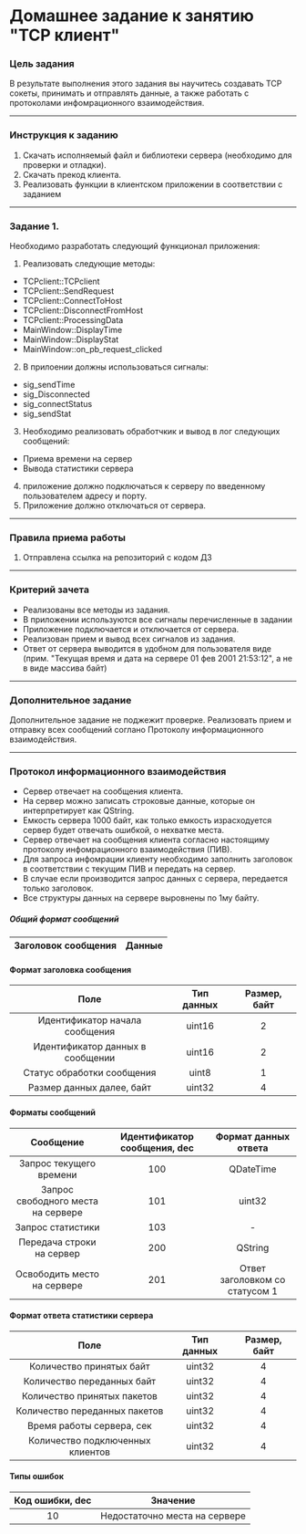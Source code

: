 # Домашнее задание к занятию "TCP клиент"

### Цель задания

В результате выполнения этого задания вы научитесь создавать TCP сокеты, принимать и отправлять данные, а также работать с протоколами инфомрационного взаимодействия.

------

### Инструкция к заданию

1. Скачать исполняемый файл и библиотеки сервера (необходимо для проверки и отладки).
2. Скачать прекод клиента.
3. Реализовать функции в клиентском приложении в соответствии с заданием

------

### Задание 1. 

Необходимо разработать следующий функционал приложения:

1. Реализовать следующие методы:
* TCPclient::TCPclient
* TCPclient::SendRequest
* TCPclient::ConnectToHost
* TCPclient::DisconnectFromHost
* TCPclient::ProcessingData
* MainWindow::DisplayTime
* MainWindow::DisplayStat
* MainWindow::on_pb_request_clicked
2. В прилоении должны использоваться сигналы:
* sig_sendTime
* sig_Disconnected
* sig_connectStatus
* sig_sendStat
3. Необходимо реализовать обработчкик и вывод в лог следующих сообщений:
* Приема времени на сервер
* Вывода статистики сервера
4. приложение должно подключаться к серверу по введенному пользователем адресу и порту.
5. Приложение должно отключаться от сервера.


------

### Правила приема работы

1. Отправлена ссылка на репозиторий с кодом ДЗ

------

### Критерий зачета

* Реализованы все методы из задания.
* В приложении используются все сигналы перечисленные в задании
* Приложение подключается и отключается от сервера.
* Реализован прием и вывод всех сигналов из задания.
* Ответ от сервера выводится в удобном для пользователя виде (прим. "Текущая время и дата на сервере 01 фев 2001 21:53:12", а не в виде массива байт)

------

### Дополнительное задание

Дополнительное задание не поджежит проверке. 
Реализовать прием и отправку всех сообщений соглано Протоколу информационного взаимодействия.

------

### Протокол информационного взаимодействия

- Сервер отвечает на сообщения клиента. 
- На сервер можно записать строковые данные, которые он интерпретирует как QString.
- Емкость сервера 1000 байт, как только емкость израсходуется сервер будет отвечать ошибкой, о нехватке места.
- Сервер отвечает на сообщения клиента согласно настоящиму протоколу инфомрационного взаимодействия (ПИВ).
- Для запроса инфомрации клиенту необходимо заполнить заголовок в соответствии с текущим ПИВ и передать на сервер.
- В случае если производится запрос данных с сервера, передается только заголовок.
- Все структуры данных на сервере выровнены по 1му байту.

##### Общий формат сообщений

| Заголовок сообщения | Данные |
|:---------:|:---------:|

#### Формат заголовка сообщения

| Поле | Тип данных | Размер, байт |
|:---------:|:---------:|:---------:|
|Идентификатор начала сообщения|uint16|2|
|Идентификатор данных в сообщении|uint16|2|
|Статус обработки сообщения|uint8|1|
|Размер данных далее, байт|uint32|4|

#### Форматы сообщений

| Сообщение | Идентификатор сообщения, dec | Формат данных ответа |
|:---------:|:---------:|:---------:|
|Запрос текущего времени|100|QDateTime|
|Запрос свободного места на сервере|101|uint32|
|Запрос статистики|103|-|
|Передача строки на сервер|200|QString|
|Освободить место на сервере|201|Ответ заголовком со статусом 1|

#### Формат ответа статистики сервера

| Поле | Тип данных | Размер, байт |
|:---------:|:---------:|:---------:|
|Количество принятых байт|uint32|4|
|Количество переданных байт|uint32|4|
|Количество принятых пакетов|uint32|4|
|Количество переданных пакетов|uint32|4|
|Время работы сервера, сек|uint32|4|
|Количество подключенных клиентов|uint32|4|

#### Типы ошибок 

| Код ошибки, dec | Значение |
|:---------:|:---------:|
|10|Недостаточно места на сервере|
